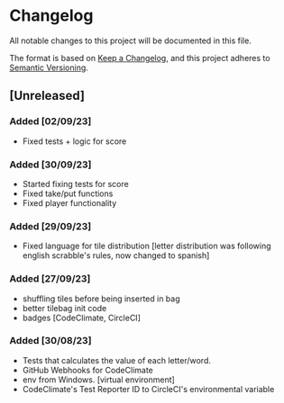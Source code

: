 # Changelog

All notable changes to this project will be documented in this file.

The format is based on [Keep a Changelog](https://keepachangelog.com/en/1.0.0/),
and this project adheres to [Semantic Versioning](https://semver.org/spec/v2.0.0.html).

## [Unreleased]
### Added [02/09/23]
- Fixed tests + logic for score
### Added [30/09/23]
- Started fixing tests for score
- Fixed take/put functions
- Fixed player functionality
### Added [29/09/23]
- Fixed language for tile distribution [letter distribution was following english scrabble's rules, now changed to spanish]
### Added [27/09/23]
- shuffling tiles before being inserted in bag
- better tilebag init code
- badges [CodeClimate, CircleCI]
### Added [30/08/23]
- Tests that calculates the value of each letter/word.
- GitHub Webhooks for CodeClimate
- env from Windows. [virtual environment]
- CodeClimate's Test Reporter ID to CircleCI's environmental variable 